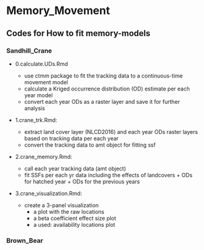 # Memory_Movement

## Codes for How to fit memory-models 
### Sandhill_Crane
- 0.calculate.UDs.Rmd
  - use ctmm package to fit the tracking data to a continuous-time movement model 
  - calculate a Kriged occurrence distribution (OD) estimate per each year model 
  - convert each year ODs as a raster layer and save it for further analysis 

- 1.crane_trk.Rmd:
  - extract land cover layer (NLCD2016) and each year ODs raster layers based on tracking data per each year 
  - convert the tracking data to amt object for fitting ssf 

- 2.crane_memory.Rmd: 
  - call each year tracking data (amt object) 
  - fit SSFs per each yr data including the effects of landcovers + ODs for hatched year + ODs for the previous years 

- 3.crane_visualization.Rmd:
  - create a 3-panel visualization 
    - a plot with the raw locations 
    - a beta coefficient effect size plot 
    - a used: availability locations plot

### Brown_Bear
